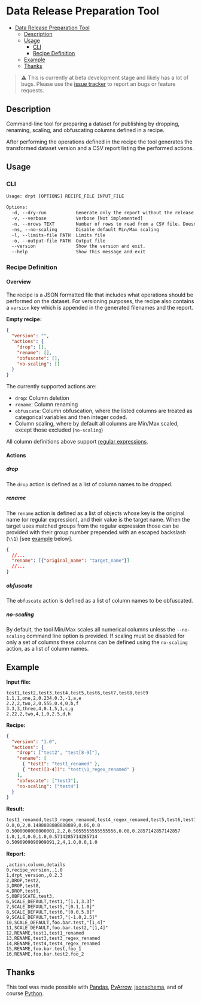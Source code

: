 # Data Release Preparation Tool

- [Data Release Preparation Tool](#data-release-preparation-tool)
  - [Description](#description)
  - [Usage](#usage)
    - [CLI](#cli)
    - [Recipe Definition](#recipe-definition)
  - [Example](#example)
  - [Thanks](#thanks)

> :warning: This is currently at beta development stage and likely has a lot of bugs. Please use the [issue tracker](https://github.com/ConX/drpt/issues) to report an bugs or feature requests.

## Description

Command-line tool for preparing a dataset for publishing by dropping, renaming, scaling, and obfuscating columns defined in a recipe.

After performing the operations defined in the recipe the tool generates the transformed dataset version and a CSV report listing the performed actions.

## Usage

### CLI

```txt
Usage: drpt [OPTIONS] RECIPE_FILE INPUT_FILE

Options:
  -d, --dry-run           Generate only the report without the release dataset
  -v, --verbose           Verbose [Not implemented]
  -n, --nrows TEXT        Number of rows to read from a CSV file. Doesn't work with parquet files.
  -ns, --no-scaling       Disable default Min/Max scaling
  -l, --limits-file PATH  Limits file
  -o, --output-file PATH  Output file
  --version               Show the version and exit.
  --help                  Show this message and exit
```

### Recipe Definition

#### Overview

The recipe is a JSON formatted file that includes what operations should be performed on the dataset. For versioning purposes, the recipe also contains a `version` key which is appended in the generated filenames and the report.

**Empty recipe:**
```json
{
  "version": "",
  "actions": {
    "drop": [],
    "rename": [],
    "obfuscate": [],
    "no-scaling": []
  }
}
```

The currently supported actions are:
  - `drop`: Column deletion
  - `rename`: Column renaming
  - `obfuscate`: Column obfuscation, where the listed columns are treated as categorical variables and then integer coded.
  - Column scaling, where by default all columns are Min/Max scaled, except those excluded (`no-scaling`)

All column definitions above support [regular expressions](https://docs.python.org/3/library/re.html#regular-expression-syntax).

#### Actions

##### _drop_

The `drop` action is defined as a list of column names to be dropped.

##### _rename_

The `rename` action is defined as a list of objects whose key is the original name (or regular expression), and their value is the target name. When the target uses matched groups from the regular expression those can be provided with their group number prepended with an escaped backslash (`\\1`) [see [example](#example) below].

```json
{
  //...
  "rename": [{"original_name": "target_name"}]
  //...
}
```

##### _obfuscate_

The `obfuscate` action is defined as a list of column names to be obfuscated. 

##### _no-scaling_

By default, the tool Min/Max scales all numerical columns unless the `--no-scaling` command line option is provided. If scaling must be disabled for only a set of columns these columns can be defined using the `no-scaling` action, as a list of column names.


## Example

**Input file:**
```csv
test1,test2,test3,test4,test5,test6,test7,test8,test9
1.1,1,one,2,0.234,0.3,-1,a,e
2.2,2,two,2,0.555,0.4,0,b,f
3.3,3,three,4,0.1,5,1,c,g
2.22,2,two,4,1,0,2.5,d,h
```

**Recipe:**
```json
{
  "version": "1.0",
  "actions": {
    "drop": ["test2", "test[8-9]"],
    "rename": [
      { "test1": "test1_renamed" },
      { "test([3-4])": "test\\1_regex_renamed" }
    ],
    "obfuscate": ["test3"],
    "no-scaling": ["test4"]
  }
}
```

**Result:**
```txt
test1_renamed,test3_regex_renamed,test4_regex_renamed,test5,test6,test7
0.0,0,2,0.1488888888888889,0.06,0.0
0.5000000000000001,2,2,0.5055555555555556,0.08,0.2857142857142857
1.0,1,4,0.0,1.0,0.5714285714285714
0.5090909090909091,2,4,1.0,0.0,1.0
```

**Report:**
```csv
,action,column,details
0,recipe_version,,1.0
1,drpt_version,,0.2.3
2,DROP,test2,
3,DROP,test8,
4,DROP,test9,
5,OBFUSCATE,test3,
6,SCALE_DEFAULT,test1,"[1.1,3.3]"
7,SCALE_DEFAULT,test5,"[0.1,1.0]"
8,SCALE_DEFAULT,test6,"[0.0,5.0]"
9,SCALE_DEFAULT,test7,"[-1.0,2.5]"
10,SCALE_DEFAULT,foo.bar.test,"[1,4]"
11,SCALE_DEFAULT,foo.bar.test2,"[1,4]"
12,RENAME,test1,test1_renamed
13,RENAME,test3,test3_regex_renamed
14,RENAME,test4,test4_regex_renamed
15,RENAME,foo.bar.test,foo_1
16,RENAME,foo.bar.test2,foo_2
```

## Thanks

This tool was made possible with [Pandas](https://pandas.pydata.org/), [PyArrow](https://arrow.apache.org/docs/python/index.html), [jsonschema](https://pypi.org/project/jsonschema/), and of course [Python](https://www.python.org/).


  